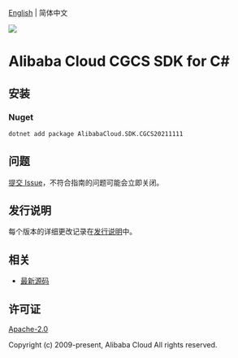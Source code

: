 [English](README.md) | 简体中文

![](https://aliyunsdk-pages.alicdn.com/icons/AlibabaCloud.svg)

# Alibaba Cloud CGCS SDK for C#

## 安装

### Nuget

```bash
dotnet add package AlibabaCloud.SDK.CGCS20211111
```

## 问题

[提交 Issue](https://github.com/aliyun/alibabacloud-csharp-sdk/issues/new)，不符合指南的问题可能会立即关闭。

## 发行说明

每个版本的详细更改记录在[发行说明](./ChangeLog.md)中。

## 相关

* [最新源码](https://github.com/aliyun/alibabacloud-csharp-sdk/)

## 许可证

[Apache-2.0](http://www.apache.org/licenses/LICENSE-2.0)

Copyright (c) 2009-present, Alibaba Cloud All rights reserved.
